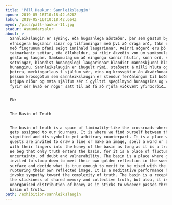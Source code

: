 ```yaml
---
title: 'Páll Haukur: Sannleikslaugin'
opnun: 2019-05-16T10:18:42.628Z
lokun: 2019-05-16T10:18:42.664Z
mynd: /pics/páll-haukur-11.jpg
stadur: Ásmundarsalur
about: >
  Sannleikslaugin er sýning, eða hugsanlega aðstæður, þar sem gestum býðst að
  efnisgera hugsanir sínar og tilfinningar með því að draga orð, tákn eða línur
  með fingrunum ofaní seigt innihald laugarinnar. Þeirri aðgerð eru þó
  takmarkanir settar, eða ölluheldur, þá ríkir ákveðin von um samkomulag milli
  gesta og laugar. Samkomulag um að eingöngu sannir hlutir, sönn orð, sannar
  setningar, blandist hunangslegi laugarinnar–blandist manneskjunni blandast
  hunanginu. Sannleikslaugin er íhugult rými, staðsett á milli hluta og merkingu
  þeirra, merkingarlaus í sjálfum sér, eins og krossgötur án ákvörðunarstaðar. Á
  þessum krossgötum sem sannleikslaugin er stendur ferðalöngum til boða að
  krjúpa niður og mæta sjálfum sér í gylltri spegilmynd hunangsins og velta
  fyrir sér hvað er nógur satt til að fá að rjúfa viðkvæmt yfirborðið…


  EN:


  The Basin of Truth


  The basin of truth is a space of liminality–like the crossroads–where meaning
  gets assigned to our journeys. It is where we find ourself between the
  signified and its symbolic yet arbitrary counterpart. It is a place where
  guests are invited to draw a line or make an image, spell a word or a sentence
  with their fingers into the honey of the basin as long as it is a true thing.
  We beg that only truth enters the basin, for it is a place of fluctuating
  uncertainty, of doubt and vulnerability. The basin is a place where guests are
  invited to stoop down to meet their own golden reflection in the sweet-like
  surface and decide what is true enough to merit to be mixed with the honey,
  rupturing their own reflected image. It is a meditative performance hoping to
  invoke sympathy toward the complexity of truth. The basin is a receptacle for
  the stickiness of shared memory and collective truth, but also, it is an
  unorganised distribution of honey as it sticks to whoever passes through the
  basin of truth…
path: /exhibition/sannleikslaugin
---
```


